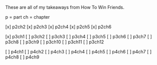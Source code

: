 These are all of my takeaways from How To Win Friends.

p = part
ch = chapter



 [x] p2ch2
 [x] p2ch3
 [x] p2ch4
 [x] p2ch5
 [x] p2ch6

 [x] p3ch1
 [ ] p3ch2
 [ ] p3ch3
 [ ] p3ch4
 [ ] p3ch5
 [ ] p3ch6
 [ ] p3ch7
 [ ] p3ch8
 [ ] p3ch9
 [ ] p3ch10
 [ ] p3ch11
 [ ] p3ch12

 [ ] p4ch1
 [ ] p4ch2
 [ ] p4ch3
 [ ] p4ch4
 [ ] p4ch5
 [ ] p4ch6
 [ ] p4ch7
 [ ] p4ch8
 [ ] p4ch9

